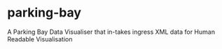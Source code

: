 # parking-bay
A Parking Bay Data Visualiser that in-takes ingress XML data for Human Readable Visualisation
